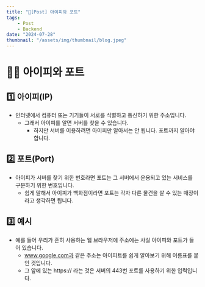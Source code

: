 ```yaml
---
title: "📝[Post] 아이피와 포트"
tags:
    - Post
    - Backend
date: "2024-07-28"
thumbnail: "/assets/img/thumbnail/blog.jpeg"
---
```


# 🙋‍♂️ 아이피와 포트

## 1️⃣ 아이피(IP)
- 인터넷에서 컴퓨터 또는 기기들이 서로를 식별하고 통신하기 위한 주소입니다.
    - 그래서 아이피를 알면 서버를 찾을 수 있습니다.
        - 하지만 서버를 이용하려면 아이피만 알아서는 안 됩니다. 포트까지 알아야 합니다.

## 2️⃣ 포트(Port)
- 아이피가 서버를 찾기 위한 번호라면 포트는 그 서버에서 운용되고 있는 서비스를 구분하기 위한 번호입니다.
    - 쉽게 말해서 아이피가 백화점이라면 포트는 각자 다른 물건을 살 수 있는 매장이라고 생각하면 됩니다.

## 3️⃣ 예시
- 예를 들어 우리가 흔히 사용하는 웹 브라우저에 주소에는 사실 아이피와 포트가 들어 있습니다.
    - www.google.com과 같은 주소는 아이피트를 쉽게 알아보기 위해 이름표를 붙인 것입니다.
    - 그 앞에 있는 https:// 라는 것은 서버의 443번 포트를 사용하기 위한 입력입니다.
